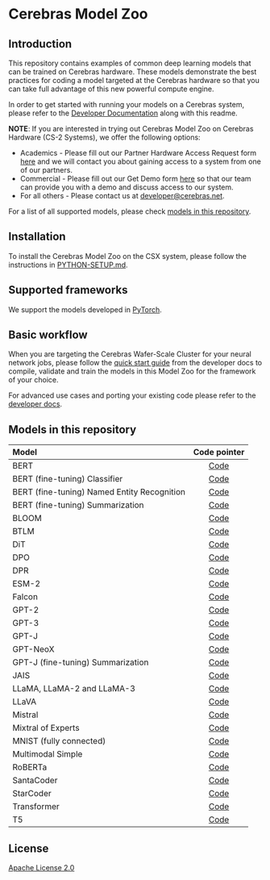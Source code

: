 # Cerebras Model Zoo

## Introduction

This repository contains examples of common deep learning models that can be trained on Cerebras hardware. These models demonstrate the best practices for coding a model targeted at the Cerebras hardware so that you can take full advantage of this new powerful compute engine.

In order to get started with running your models on a Cerebras system, please refer to the [Developer Documentation](https://docs.cerebras.net/en/latest/index.html) along with this readme.

**NOTE**: If you are interested in trying out Cerebras Model Zoo on Cerebras Hardware (CS-2 Systems), we offer the following options:

- Academics - Please fill out our Partner Hardware Access Request form [here](https://www.cerebras.net/developers/partner-hardware-access-request/) and we will contact you about gaining access to a system from one of our partners.
- Commercial - Please fill out our Get Demo form [here]( https://www.cerebras.net/get-demo/) so that our team can provide you with a demo and discuss access to our system.
- For all others - Please contact us at developer@cerebras.net.

For a list of all supported models, please check [models in this repository](#models-in-this-repository).

## Installation

To install the Cerebras Model Zoo on the CSX system, please follow the instructions in [PYTHON-SETUP.md](./PYTHON-SETUP.md).

## Supported frameworks

We support the models developed in [PyTorch](https://pytorch.org/).

## Basic workflow

When you are targeting the Cerebras Wafer-Scale Cluster for your neural network jobs, please follow the [quick start guide](https://docs.cerebras.net/en/latest/wsc/getting-started/cs-appliance.html) from the developer docs to compile, validate and train the models in this Model Zoo for the framework of your choice.

For advanced use cases and porting your existing code please refer to the [developer docs](https://docs.cerebras.net/en/latest/wsc/port/index.html).

## Models in this repository

| Model   | Code pointer   |
|:-------|:-----------------------:|
| BERT | [Code](./src/cerebras/modelzoo/models/nlp/bert/) |
| BERT (fine-tuning) Classifier | [Code](./src/cerebras/modelzoo/models/nlp/bert/classifier/) |
| BERT (fine-tuning) Named Entity Recognition | [Code](./src/cerebras/modelzoo/models/nlp/bert/token_classifier/) |
| BERT (fine-tuning) Summarization | [Code](./src/cerebras/modelzoo/models/nlp/bert/extractive_summarization/) |
| BLOOM | [Code](./src/cerebras/modelzoo/models/nlp/bloom/) |
| BTLM  | [Code](./src/cerebras/modelzoo/models/nlp/btlm/) |
| DiT | [Code](./src/cerebras/modelzoo/models/vision/dit) |
| DPO | [Code](./src/cerebras/modelzoo/models/nlp/dpo) |
| DPR | [Code](./src/cerebras/modelzoo/models/nlp/dpr) |
| ESM-2 | [Code](./src/cerebras/modelzoo/models/nlp/esm2) |
| Falcon | [Code](./src/cerebras/modelzoo/models/nlp/falcon) |
| GPT-2 | [Code](./src/cerebras/modelzoo/models/nlp/gpt2/) |
| GPT-3 | [Code](./src/cerebras/modelzoo/models/nlp/gpt3/) |
| GPT-J | [Code](./src/cerebras/modelzoo/models/nlp/gptj/) |
| GPT-NeoX | [Code](./src/cerebras/modelzoo/models/nlp/gptj/) |
| GPT-J (fine-tuning) Summarization |[Code](./src/cerebras/modelzoo/models/nlp/gptj/continuous_pretraining/) |
| JAIS | [Code](./src/cerebras/modelzoo/models/nlp/jais) |
| LLaMA, LLaMA-2 and LLaMA-3 | [Code](./src/cerebras/modelzoo/models/nlp/llama) |
| LLaVA | [Code](./src/cerebras/modelzoo/models/multimodal/llava) |
| Mistral | [Code](./src/cerebras/modelzoo/models/nlp/mistral) |
| Mixtral of Experts | [Code](./src/cerebras/modelzoo/models/nlp/mixtral) |
| MNIST (fully connected) | [Code](./src/cerebras/modelzoo/models/vision/fc_mnist/) |
| Multimodal Simple | [Code](./src/cerebras/modelzoo/models/multimodal/multimodal_simple) |
| RoBERTa | [Code](./src/cerebras/modelzoo/models/nlp/bert/) |
| SantaCoder | [Code](./src/cerebras/modelzoo/models/nlp/santacoder) |
| StarCoder | [Code](./src/cerebras/modelzoo/models/nlp/starcoder) |
| Transformer | [Code](./src/cerebras/modelzoo/models/nlp/transformer/) |
| T5 | [Code](./src/cerebras/modelzoo/models/nlp/t5/) |

## License

[Apache License 2.0](./LICENSE)
